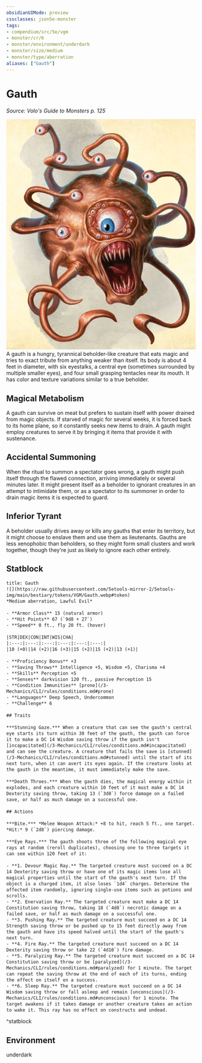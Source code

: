 ```yaml
---
obsidianUIMode: preview
cssclasses: json5e-monster
tags:
- compendium/src/5e/vgm
- monster/cr/6
- monster/environment/underdark
- monster/size/medium
- monster/type/aberration
aliases: ["Gauth"]
---
```

# Gauth
*Source: Volo's Guide to Monsters p. 125*  

![](https://raw.githubusercontent.com/5etools-mirror-2/5etools-img/main/bestiary/VGM/Gauth.webp#right)  
A gauth is a hungry, tyrannical beholder-like creature that eats magic and tries to exact tribute from anything weaker than itself. Its body is about 4 feet in diameter, with six eyestalks, a central eye (sometimes surrounded by multiple smaller eyes), and four small grasping tentacles near its mouth. It has color and texture variations similar to a true beholder.

## Magical Metabolism

A gauth can survive on meat but prefers to sustain itself with power drained from magic objects. If starved of magic for several weeks, it is forced back to its home plane, so it constantly seeks new items to drain. A gauth might employ creatures to serve it by bringing it items that provide it with sustenance.

## Accidental Summoning

When the ritual to summon a spectator goes wrong, a gauth might push itself through the flawed connection, arriving immediately or several minutes later. It might present itself as a beholder to ignorant creatures in an attempt to intimidate them, or as a spectator to its summoner in order to drain magic items it is expected to guard.

## Inferior Tyrant

A beholder usually drives away or kills any gauths that enter its territory, but it might choose to enslave them and use them as lieutenants. Gauths are less xenophobic than beholders, so they might form small clusters and work together, though they're just as likely to ignore each other entirely.


## Statblock

```ad-statblock
title: Gauth
![](https://raw.githubusercontent.com/5etools-mirror-2/5etools-img/main/bestiary/tokens/VGM/Gauth.webp#token)
*Medium aberration, Lawful Evil*

- **Armor Class** 15 (natural armor)
- **Hit Points** 67 (`9d8 + 27`) 
- **Speed** 0 ft., fly 20 ft. (hover)

|STR|DEX|CON|INT|WIS|CHA|
|:---:|:---:|:---:|:---:|:---:|:---:|
|10 (+0)|14 (+2)|16 (+3)|15 (+2)|15 (+2)|13 (+1)|

- **Proficiency Bonus** +3
- **Saving Throws** Intelligence +5, Wisdom +5, Charisma +4
- **Skills** Perception +5
- **Senses** darkvision 120 ft., passive Perception 15
- **Condition Immunities** [prone](/3-Mechanics/CLI/rules/conditions.md#prone)
- **Languages** Deep Speech, Undercommon
- **Challenge** 6

## Traits

***Stunning Gaze.*** When a creature that can see the gauth's central eye starts its turn within 30 feet of the gauth, the gauth can force it to make a DC 14 Wisdom saving throw if the gauth isn't [incapacitated](/3-Mechanics/CLI/rules/conditions.md#incapacitated) and can see the creature. A creature that fails the save is [stunned](/3-Mechanics/CLI/rules/conditions.md#stunned) until the start of its next turn, when it can avert its eyes again. If the creature looks at the gauth in the meantime, it must immediately make the save.

***Death Throes.*** When the gauth dies, the magical energy within it explodes, and each creature within 10 feet of it must make a DC 14 Dexterity saving throw, taking 13 (`3d8`) force damage on a failed save, or half as much damage on a successful one.

## Actions

***Bite.*** *Melee Weapon Attack:* +8 to hit, reach 5 ft., one target. *Hit:* 9 (`2d8`) piercing damage.

***Eye Rays.*** The gauth shoots three of the following magical eye rays at random (reroll duplicates), choosing one to three targets it can see within 120 feet of it:

- **1. Devour Magic Ray.** The targeted creature must succeed on a DC 14 Dexterity saving throw or have one of its magic items lose all magical properties until the start of the gauth's next turn. If the object is a charged item, it also loses `1d4` charges. Determine the affected item randomly, ignoring single-use items such as potions and scrolls.  
- **2. Enervation Ray.** The targeted creature must make a DC 14 Constitution saving throw, taking 18 (`4d8`) necrotic damage on a failed save, or half as much damage on a successful one.  
- **3. Pushing Ray.** The targeted creature must succeed on a DC 14 Strength saving throw or be pushed up to 15 feet directly away from the gauth and have its speed halved until the start of the gauth's next turn.  
- **4. Fire Ray.** The targeted creature must succeed on a DC 14 Dexterity saving throw or take 22 (`4d10`) fire damage.  
- **5. Paralyzing Ray.** The targeted creature must succeed on a DC 14 Constitution saving throw or be [paralyzed](/3-Mechanics/CLI/rules/conditions.md#paralyzed) for 1 minute. The target can repeat the saving throw at the end of each of its turns, ending the effect on itself on a success.  
- **6. Sleep Ray.** The targeted creature must succeed on a DC 14 Wisdom saving throw or fall asleep and remain [unconscious](/3-Mechanics/CLI/rules/conditions.md#unconscious) for 1 minute. The target awakens if it takes damage or another creature takes an action to wake it. This ray has no effect on constructs and undead.  
```
^statblock

## Environment

underdark